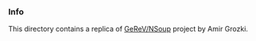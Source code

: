 ### Info

This directory contains a replica of [GeReV/NSoup](https://github.com/GeReV/NSoup) project by Amir Grozki.
